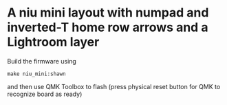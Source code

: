 # A niu mini layout with numpad and inverted-T home row arrows and a Lightroom layer

Build the firmware using

    make niu_mini:shawn

and then use QMK Toolbox to flash (press physical reset button for QMK to recognize board as ready)
